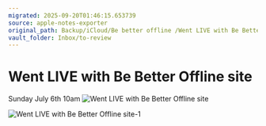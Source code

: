 ```yaml
---
migrated: 2025-09-20T01:46:15.653739
source: apple-notes-exporter
original_path: Backup/iCloud/Be better offline /Went LIVE with Be Better Offline site.md
vault_folder: Inbox/to-review
---
```

# Went LIVE with Be Better Offline site

Sunday July 6th 10am
![Went LIVE with Be Better Offline site](images/Went%20LIVE%20with%20Be%20Better%20Offline%20site.png)

![Went LIVE with Be Better Offline site-1](images/Went%20LIVE%20with%20Be%20Better%20Offline%20site-1.png)

